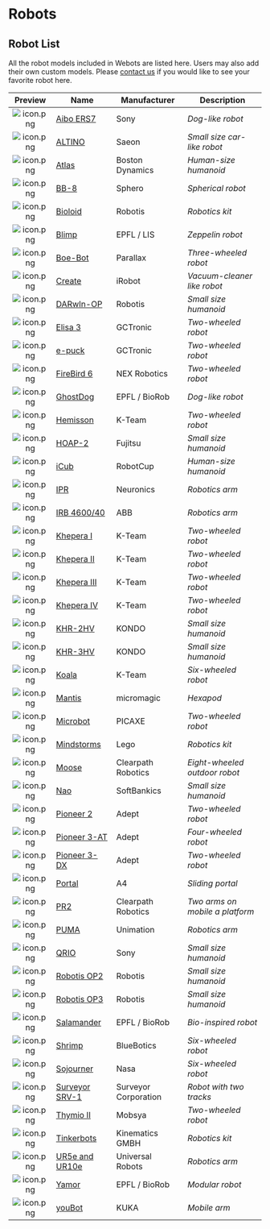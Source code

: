 # Robots

## Robot List

All the robot models included in Webots are listed here. Users may also add their own custom models.
Please [contact us](https://www.cyberbotics.com/contact) if you would like to see your favorite robot here.

| Preview                                         | Name                           |  Manufacturer        | Description                     |
| :---------------------------------------------: | ------------------------------ | -------------------- | ------------------------------- |
| ![icon.png](images/robots/aibo-ers7/icon.png)   | [Aibo ERS7](aibo-ers7.md)      | Sony                 | *Dog-like robot*                |
| ![icon.png](images/robots/altino/icon.png)      | [ALTINO](altino.md)            | Saeon                | *Small size car-like robot*     |
| ![icon.png](images/robots/atlas/icon.png)       | [Atlas](atlas.md)              | Boston Dynamics      | *Human-size humanoid*           |
| ![icon.png](images/robots/bb8/icon.png)         | [BB-8](bb8.md)                 | Sphero               | *Spherical robot*               |
| ![icon.png](images/robots/bioloid/icon.png)     | [Bioloid](bioloid.md)          | Robotis              | *Robotics kit*                  |
| ![icon.png](images/robots/blimp/icon.png)       | [Blimp](blimp.md)              | EPFL / LIS           | *Zeppelin robot*                |
| ![icon.png](images/robots/boebot/icon.png)      | [Boe-Bot](boebot.md)           | Parallax             | *Three-wheeled robot*           |
| ![icon.png](images/robots/create/icon.png)      | [Create](create.md)            | iRobot               | *Vacuum-cleaner like robot*     |
| ![icon.png](images/robots/darwin-op/icon.png)   | [DARwIn-OP](darwin-op.md)      | Robotis              | *Small size humanoid*           |
| ![icon.png](images/robots/elisa3/icon.png)      | [Elisa 3](elisa3.md)           | GCTronic             | *Two-wheeled robot*             |
| ![icon.png](images/robots/epuck/icon.png)       | [e-puck](epuck.md)             | GCTronic             | *Two-wheeled robot*             |
| ![icon.png](images/robots/firebird6/icon.png)   | [FireBird 6](firebird6.md)     | NEX Robotics         | *Two-wheeled robot*             |
| ![icon.png](images/robots/ghostdog/icon.png)    | [GhostDog](ghostdog.md)        | EPFL / BioRob        | *Dog-like robot*                |
| ![icon.png](images/robots/hemisson/icon.png)    | [Hemisson](hemisson.md)        | K-Team               | *Two-wheeled robot*             |
| ![icon.png](images/robots/hoap2/icon.png)       | [HOAP-2](hoap2.md)             | Fujitsu              | *Small size humanoid*           |
| ![icon.png](images/robots/icub/icon.png)        | [iCub](icub.md)                | RobotCup             | *Human-size humanoid*           |
| ![icon.png](images/robots/ipr/icon.png)         | [IPR](ipr.md)                  | Neuronics            | *Robotics arm*                  |
| ![icon.png](images/robots/irb4600-40/icon.png)  | [IRB 4600/40](irb4600-40.md)   | ABB                  | *Robotics arm*                  |
| ![icon.png](images/robots/khepera1/icon.png)    | [Khepera I](khepera1.md)       | K-Team               | *Two-wheeled robot*             |
| ![icon.png](images/robots/khepera2/icon.png)    | [Khepera II](khepera2.md)      | K-Team               | *Two-wheeled robot*             |
| ![icon.png](images/robots/khepera3/icon.png)    | [Khepera III](khepera3.md)     | K-Team               | *Two-wheeled robot*             |
| ![icon.png](images/robots/khepera4/icon.png)    | [Khepera IV](khepera4.md)      | K-Team               | *Two-wheeled robot*             |
| ![icon.png](images/robots/khr-2hv/icon.png)     | [KHR-2HV](khr-2hv.md)          | KONDO                | *Small size humanoid*           |
| ![icon.png](images/robots/khr-3hv/icon.png)     | [KHR-3HV](khr-3hv.md)          | KONDO                | *Small size humanoid*           |
| ![icon.png](images/robots/koala/icon.png)       | [Koala](koala.md)              | K-Team               | *Six-wheeled robot*             |
| ![icon.png](images/robots/mantis/icon.png)      | [Mantis](mantis.md)            | micromagic           | *Hexapod*                       |
| ![icon.png](images/robots/microbot/icon.png)    | [Microbot](microbot.md)        | PICAXE               | *Two-wheeled robot*             |
| ![icon.png](images/robots/mindstorms/icon.png)  | [Mindstorms](mindstorms.md)    | Lego                 | *Robotics kit*                  |
| ![icon.png](images/robots/moose/icon.png)       | [Moose](moose.md)              | Clearpath Robotics   | *Eight-wheeled outdoor robot*   |
| ![icon.png](images/robots/nao/icon.png)         | [Nao](nao.md)                  | SoftBankics          | *Small size humanoid*           |
| ![icon.png](images/robots/pioneer2/icon.png)    | [Pioneer 2](pioneer2.md)       | Adept                | *Two-wheeled robot*             |
| ![icon.png](images/robots/pioneer-3at/icon.png) | [Pioneer 3-AT](pioneer-3at.md) | Adept                | *Four-wheeled robot*            |
| ![icon.png](images/robots/pioneer-3dx/icon.png) | [Pioneer 3-DX](pioneer-3dx.md) | Adept                | *Two-wheeled robot*             |
| ![icon.png](images/robots/portal/icon.png)      | [Portal](portal.md)            | A4                   | *Sliding portal*                |
| ![icon.png](images/robots/pr2/icon.png)         | [PR2](pr2.md)                  | Clearpath Robotics   | *Two arms on mobile a platform* |
| ![icon.png](images/robots/puma/icon.png)        | [PUMA](puma.md)                | Unimation            | *Robotics arm*                  |
| ![icon.png](images/robots/qrio/icon.png)        | [QRIO](qrio.md)                | Sony                 | *Small size humanoid*           |
| ![icon.png](images/robots/robotis-op2/icon.png) | [Robotis OP2](robotis-op2.md)  | Robotis              | *Small size humanoid*           |
| ![icon.png](images/robots/robotis-op3/icon.png) | [Robotis OP3](robotis-op3.md)  | Robotis              | *Small size humanoid*           |
| ![icon.png](images/robots/salamander/icon.png)  | [Salamander](salamander.md)    | EPFL / BioRob        | *Bio-inspired robot*            |
| ![icon.png](images/robots/shrimp/icon.png)      | [Shrimp](shrimp.md)            | BlueBotics           | *Six-wheeled robot*             |
| ![icon.png](images/robots/sojourner/icon.png)   | [Sojourner](sojourner.md)      | Nasa                 | *Six-wheeled robot*             |
| ![icon.png](images/robots/surveyor/icon.png)    | [Surveyor SRV-1](surveyor.md)  | Surveyor Corporation | *Robot with two tracks*         |
| ![icon.png](images/robots/thymio2/icon.png)     | [Thymio II](thymio2.md)        | Mobsya               | *Two-wheeled robot*             |
| ![icon.png](images/robots/tinkerbots/icon.png)  | [Tinkerbots](tinkerbots.md)    | Kinematics GMBH      | *Robotics kit*                  |
| ![icon.png](images/robots/ure/icon.png)         | [UR5e and UR10e](ure.md)       | Universal Robots     | *Robotics arm*                  |
| ![icon.png](images/robots/yamor/icon.png)       | [Yamor](yamor.md)              | EPFL / BioRob        | *Modular robot*                 |
| ![icon.png](images/robots/youbot/icon.png)      | [youBot](youbot.md)            | KUKA                 | *Mobile arm*                    |
